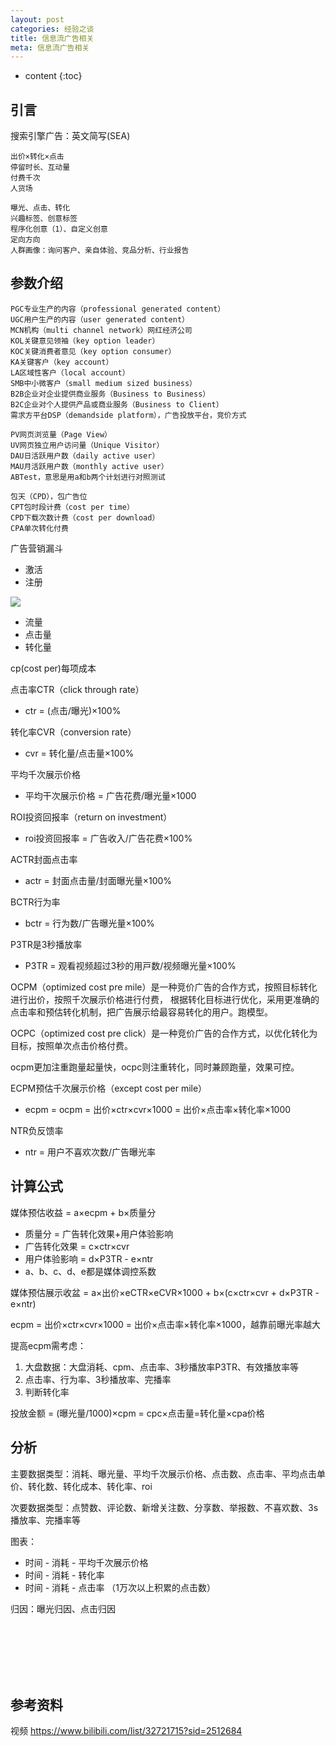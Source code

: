 ```yaml
---
layout: post
categories: 经验之谈
title: 信息流广告相关
meta: 信息流广告相关
---
```

* content
{:toc}

## 引言

搜索引擎广告：英文简写(SEA)

    出价×转化×点击
    停留时长、互动量
    付费千次
    人货场
    
    曝光、点击、转化
    兴趣标签、创意标签
    程序化创意（1）、自定义创意
    定向方向
    人群画像：询问客户、亲自体验、竞品分析、行业报告

## 参数介绍

    PGC专业生产的内容（professional generated content）
    UGC用户生产的内容（user generated content）
    MCN机构（multi channel network）网红经济公司
    KOL关键意见领袖（key option leader）
    KOC关键消费者意见（key option consumer）
    KA关键客户（key account）
    LA区域性客户（local account）
    SMB中小微客户（small medium sized business）
    B2B企业对企业提供商业服务（Business to Business）
    B2C企业对个人提供产品或商业服务（Business to Client）
    需求方平台DSP（demandside platform），广告投放平台，竞价方式

    PV网页浏览量（Page View）
    UV网页独立用户访问量（Unique Visitor）
    DAU日活跃用户数（daily active user）
    MAU月活跃用户数（monthly active user）
    ABTest，意思是用a和b两个计划进行对照测试

    包天（CPD），包广告位
    CPT包时段计费（cost per time）
    CPD下载次数计费（cost per download）
    CPA单次转化付费

广告营销漏斗
* 激活
* 注册

![]({{site.baseurl}}/images/20240730/20240730173143.png)

* 流量
* 点击量
* 转化量

cp(cost per)每项成本

点击率CTR（click through rate）
* ctr = (点击/曝光)×100%

转化率CVR（conversion rate）
* cvr = 转化量/点击量×100%

平均千次展示价格
* 平均干次展示价格 = 广告花费/曝光量×1000

ROI投资回报率（return on investment）
* roi投资回报率 = 广告收入/广告花费×100%

ACTR封面点击率
* actr = 封面点击量/封面曝光量×100%

BCTR行为率
* bctr = 行为数/广告曝光量×100%

P3TR是3秒播放率
* P3TR = 观看视频超过3秒的用戸数/视频曝光量×100%

OCPM（optimized cost pre mile）是一种竞价广告的合作方式，按照目标转化进行出价，按照千次展示价格进行付费，
根据转化目标进行优化，采用更准确的点击率和预估转化机制，把广告展示给最容易转化的用户。跑模型。

OCPC（optimized cost pre click）是一种竞价广告的合作方式，以优化转化为目标，按照单次点击价格付费。

ocpm更加注重跑量起量快，ocpc则注重转化，同时兼顾跑量，效果可控。

ECPM预估千次展示价格（except cost per mile）
* ecpm = ocpm = 出价×ctr×cvr×1000 = 出价×点击率×转化率×1000

NTR负反馈率
* ntr = 用户不喜欢次数/广告曝光率

## 计算公式

媒体预估收益 = a×ecpm + b×质量分
* 质量分 = 广告转化效果+用户体验影响
* 广告转化效果 = c×ctr×cvr
* 用户体验影响 = d×P3TR - e×ntr
* a、b、c、d、e都是媒体调控系数

媒体预估展示收盆 = a×出价×eCTR×eCVR×1000 + b×(c×ctr×cvr + d×P3TR - e×ntr)

ecpm = 出价×ctr×cvr×1000 = 出价×点击率×转化率×1000，越靠前曝光率越大

提高ecpm需考虑：
1. 大盘数据：大盘消耗、cpm、点击率、3秒播放率P3TR、有效播放率等
2. 点击率、行为率、3秒播放率、完播率
3. 判断转化率

投放金额 = (曝光量/1000)×cpm = cpc×点击量=转化量×cpa价格

## 分析

主要数据类型：消耗、曝光量、平均千次展示价格、点击数、点击率、平均点击单价、转化数、转化成本、转化率、roi

次要数据类型：点赞数、评论数、新增关注数、分享数、举报数、不喜欢数、3s播放率、完播率等

图表：
* 时间 - 消耗 - 平均千次展示价格
* 时间 - 消耗 - 转化率
* 时间 - 消耗 - 点击率 （1万次以上积累的点击数）

归因：曝光归因、点击归因



<br/><br/><br/><br/><br/>
## 参考资料

视频 <https://www.bilibili.com/list/32721715?sid=2512684>

